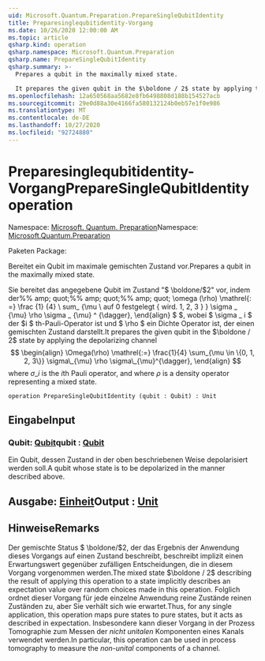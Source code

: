 ```yaml
---
uid: Microsoft.Quantum.Preparation.PrepareSingleQubitIdentity
title: Preparesinglequbitidentity-Vorgang
ms.date: 10/26/2020 12:00:00 AM
ms.topic: article
qsharp.kind: operation
qsharp.namespace: Microsoft.Quantum.Preparation
qsharp.name: PrepareSingleQubitIdentity
qsharp.summary: >-
  Prepares a qubit in the maximally mixed state.

  It prepares the given qubit in the $\boldone / 2$ state by applying the depolarizing channel $$ \begin{align} \Omega(\rho) \mathrel{:=} \frac{1}{4} \sum_{\mu \in \{0, 1, 2, 3\}} \sigma\_{\mu} \rho \sigma\_{\mu}^{\dagger}, \end{align} $$ where $\sigma\_i$ is the $i$th Pauli operator, and where $\rho$ is a density operator representing a mixed state.
ms.openlocfilehash: 12a650568aa5682e8fb6498808d188b154527acb
ms.sourcegitcommit: 29e0d88a30e4166fa580132124b0eb57e1f0e986
ms.translationtype: MT
ms.contentlocale: de-DE
ms.lasthandoff: 10/27/2020
ms.locfileid: "92724880"
---
```

# <a name="preparesinglequbitidentity-operation"></a><span data-ttu-id="b545e-102">Preparesinglequbitidentity-Vorgang</span><span class="sxs-lookup"><span data-stu-id="b545e-102">PrepareSingleQubitIdentity operation</span></span>

<span data-ttu-id="b545e-103">Namespace: [Microsoft. Quantum. Preparation](xref:Microsoft.Quantum.Preparation)</span><span class="sxs-lookup"><span data-stu-id="b545e-103">Namespace: [Microsoft.Quantum.Preparation](xref:Microsoft.Quantum.Preparation)</span></span>

<span data-ttu-id="b545e-104">Paketen [](https://nuget.org/packages/)</span><span class="sxs-lookup"><span data-stu-id="b545e-104">Package: [](https://nuget.org/packages/)</span></span>


<span data-ttu-id="b545e-105">Bereitet ein Qubit im maximale gemischten Zustand vor.</span><span class="sxs-lookup"><span data-stu-id="b545e-105">Prepares a qubit in the maximally mixed state.</span></span>

<span data-ttu-id="b545e-106">Sie bereitet das angegebene Qubit im Zustand "$ \boldone/$2" vor, indem der%% amp; quot;%% amp; quot;%% amp; quot; \omega (\rho) \mathrel{: =} \frac {1} {4} \ sum_ {\mu \ auf 0 festgelegt \{ wird. 1, 2, 3 \} } \sigma \_ {\mu} \rho \sigma \_ {\mu} ^ {\dagger}, \end{align} $ $, wobei $ \sigma \_ i $ der $i $ th-Pauli-Operator ist und $ \rho $ ein Dichte Operator ist, der einen gemischten Zustand darstellt.</span><span class="sxs-lookup"><span data-stu-id="b545e-106">It prepares the given qubit in the $\boldone / 2$ state by applying the depolarizing channel $$ \begin{align} \Omega(\rho) \mathrel{:=} \frac{1}{4} \sum_{\mu \in \{0, 1, 2, 3\}} \sigma\_{\mu} \rho \sigma\_{\mu}^{\dagger}, \end{align} $$ where $\sigma\_i$ is the $i$th Pauli operator, and where $\rho$ is a density operator representing a mixed state.</span></span>

```qsharp
operation PrepareSingleQubitIdentity (qubit : Qubit) : Unit
```


## <a name="input"></a><span data-ttu-id="b545e-107">Eingabe</span><span class="sxs-lookup"><span data-stu-id="b545e-107">Input</span></span>

### <a name="qubit--qubit"></a><span data-ttu-id="b545e-108">Qubit: [Qubit](xref:microsoft.quantum.lang-ref.qubit)</span><span class="sxs-lookup"><span data-stu-id="b545e-108">qubit : [Qubit](xref:microsoft.quantum.lang-ref.qubit)</span></span>

<span data-ttu-id="b545e-109">Ein Qubit, dessen Zustand in der oben beschriebenen Weise depolarisiert werden soll.</span><span class="sxs-lookup"><span data-stu-id="b545e-109">A qubit whose state is to be depolarized in the manner described above.</span></span>



## <a name="output--unit"></a><span data-ttu-id="b545e-110">Ausgabe: [Einheit](xref:microsoft.quantum.lang-ref.unit)</span><span class="sxs-lookup"><span data-stu-id="b545e-110">Output : [Unit](xref:microsoft.quantum.lang-ref.unit)</span></span>



## <a name="remarks"></a><span data-ttu-id="b545e-111">Hinweise</span><span class="sxs-lookup"><span data-stu-id="b545e-111">Remarks</span></span>

<span data-ttu-id="b545e-112">Der gemischte Status $ \boldone/$2, der das Ergebnis der Anwendung dieses Vorgangs auf einen Zustand beschreibt, beschreibt implizit einen Erwartungswert gegenüber zufälligen Entscheidungen, die in diesem Vorgang vorgenommen werden.</span><span class="sxs-lookup"><span data-stu-id="b545e-112">The mixed state $\boldone / 2$ describing the result of applying this operation to a state implicitly describes an expectation value over random choices made in this operation.</span></span>
<span data-ttu-id="b545e-113">Folglich ordnet dieser Vorgang für jede einzelne Anwendung reine Zustände reinen Zuständen zu, aber Sie verhält sich wie erwartet.</span><span class="sxs-lookup"><span data-stu-id="b545e-113">Thus, for any single application, this operation maps pure states to pure states, but it acts as described in expectation.</span></span>
<span data-ttu-id="b545e-114">Insbesondere kann dieser Vorgang in der Prozess Tomographie zum Messen der *nicht unitalen* Komponenten eines Kanals verwendet werden.</span><span class="sxs-lookup"><span data-stu-id="b545e-114">In particular, this operation can be used in process tomography to measure the *non-unital* components of a channel.</span></span>